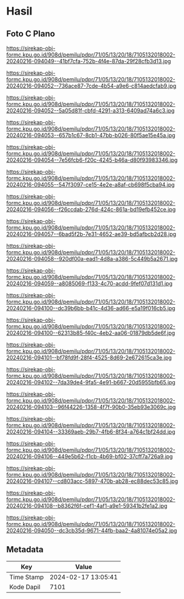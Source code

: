# Hasil

## Foto C Plano

https://sirekap-obj-formc.kpu.go.id/908d/pemilu/pdpr/71/05/13/20/18/7105132018002-20240216-094049--41bf7cfa-752b-4f4e-87da-29f28cfb3d13.jpg

https://sirekap-obj-formc.kpu.go.id/908d/pemilu/pdpr/71/05/13/20/18/7105132018002-20240216-094052--736ace87-7cde-4b54-a9e6-c814aedcfab9.jpg

https://sirekap-obj-formc.kpu.go.id/908d/pemilu/pdpr/71/05/13/20/18/7105132018002-20240216-094052--5a05d81f-cbfd-4291-a313-6409ad74a6c3.jpg

https://sirekap-obj-formc.kpu.go.id/908d/pemilu/pdpr/71/05/13/20/18/7105132018002-20240216-094053--657b1c67-8cb1-47bb-b026-80f5ae15e45a.jpg

https://sirekap-obj-formc.kpu.go.id/908d/pemilu/pdpr/71/05/13/20/18/7105132018002-20240216-094054--7e56fcb6-f20c-4245-b46a-d80f93983346.jpg

https://sirekap-obj-formc.kpu.go.id/908d/pemilu/pdpr/71/05/13/20/18/7105132018002-20240216-094055--547f3097-ce15-4e2e-a8af-cb698f5cba94.jpg

https://sirekap-obj-formc.kpu.go.id/908d/pemilu/pdpr/71/05/13/20/18/7105132018002-20240216-094056--f26ccdab-276d-424c-861a-bd19efb452ce.jpg

https://sirekap-obj-formc.kpu.go.id/908d/pemilu/pdpr/71/05/13/20/18/7105132018002-20240216-094057--6bad5f2b-7e31-4652-ae39-bd5afbcb2d28.jpg

https://sirekap-obj-formc.kpu.go.id/908d/pemilu/pdpr/71/05/13/20/18/7105132018002-20240216-094058--920df00a-ead1-4d8a-a386-5c449b5a2671.jpg

https://sirekap-obj-formc.kpu.go.id/908d/pemilu/pdpr/71/05/13/20/18/7105132018002-20240216-094059--a8085069-f133-4c70-acdd-9fef07d131d1.jpg

https://sirekap-obj-formc.kpu.go.id/908d/pemilu/pdpr/71/05/13/20/18/7105132018002-20240216-094100--dc39b6bb-b41c-4d36-ad66-e5a19f016cb5.jpg

https://sirekap-obj-formc.kpu.go.id/908d/pemilu/pdpr/71/05/13/20/18/7105132018002-20240216-094100--62313b85-f40c-4eb2-aa06-01879db5de6f.jpg

https://sirekap-obj-formc.kpu.go.id/908d/pemilu/pdpr/71/05/13/20/18/7105132018002-20240216-094101--bf78fd9f-28f4-4525-8d69-2e672615ca3e.jpg

https://sirekap-obj-formc.kpu.go.id/908d/pemilu/pdpr/71/05/13/20/18/7105132018002-20240216-094102--7da39de4-9fa5-4e91-b667-20d5955bfb65.jpg

https://sirekap-obj-formc.kpu.go.id/908d/pemilu/pdpr/71/05/13/20/18/7105132018002-20240216-094103--96f44226-1358-4f7f-90b0-35eb93e3069c.jpg

https://sirekap-obj-formc.kpu.go.id/908d/pemilu/pdpr/71/05/13/20/18/7105132018002-20240216-094104--33369aeb-29b7-4fb6-8f34-a764c1bf24dd.jpg

https://sirekap-obj-formc.kpu.go.id/908d/pemilu/pdpr/71/05/13/20/18/7105132018002-20240216-094106--449e5b62-f1cb-4b69-bf02-37cff7a726a9.jpg

https://sirekap-obj-formc.kpu.go.id/908d/pemilu/pdpr/71/05/13/20/18/7105132018002-20240216-094107--cd803acc-5897-470b-ab28-ec88dec53c85.jpg

https://sirekap-obj-formc.kpu.go.id/908d/pemilu/pdpr/71/05/13/20/18/7105132018002-20240216-094108--b8362f6f-cef1-4af1-a9e1-59341b2fe1a2.jpg

https://sirekap-obj-formc.kpu.go.id/908d/pemilu/pdpr/71/05/13/20/18/7105132018002-20240216-094050--dc3cb35d-9671-44fb-baa2-4a81074e05a2.jpg


## Metadata

| Key        | Value               |
| ---------- | ------------------- |
| Time Stamp | 2024-02-17 13:05:41 |
| Kode Dapil | 7101                |



